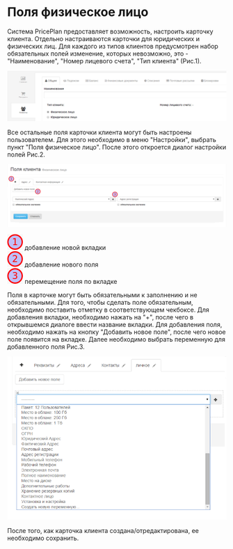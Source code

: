 # Поля физическое лицо

Система PricePlan предоставляет возможность, настроить карточку клиента. Отдельно настраиваются карточки для юридических и физических лиц. Для каждого из типов клиентов предусмотрен набор обязательных полей изменение, которых невозможно, это - "Наименование", "Номер лицевого счета", "Тип клиента" (Рис.1).  

![](polya_yuridicheskoe_litso1.png)  

Все остальные поля карточки клиента могут быть настроены пользователем. Для этого необходимо в меню "Настройки", выбрать пункт "Поля физическое лицо". После этого откроется диалог настройки полей Рис.2.

![](polya_fizicheskoe_litso1.png)  


![](1.png) добавление новой вкладки  
![](2.png) добавление нового поля  
![](3.png) перемещение поля по вкладке  

Поля в карточке могут быть обязательными к заполнению и не обязательными. Для того, чтобы сделать поле обязательным, необходимо поставить отметку в соответствующем чекбоксе. Для добавления вкладки, необходимо нажать на "+", после чего в открывшемся диалоге ввести название вкладки. Для добавления поля, необходимо нажать на кнопку "Добавить новое поле", после чего новое поле появится на вкладке. Далее необходимо выбрать переменную для добавленного поля Рис.3.  

![](polya_yuridicheskoe_litso3.png)
 

После того, как карточка клиента создана/отредактирована, ее необходимо сохранить.   